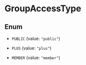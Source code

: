 

# GroupAccessType

## Enum


* `PUBLIC` (value: `"public"`)

* `PLUS` (value: `"plus"`)

* `MEMBER` (value: `"member"`)



